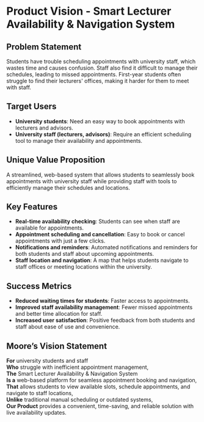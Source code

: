  # Product Vision - Smart Lecturer Availability & Navigation System

## Problem Statement
Students have trouble scheduling appointments with university staff, which wastes time and causes confusion. Staff also find it difficult to manage their schedules, leading to missed appointments. First-year students often struggle to find their lecturers' offices, making it harder for them to meet with staff.


## Target Users
- **University students**: Need an easy way to book appointments with lecturers and advisors.
- **University staff (lecturers, advisors)**: Require an efficient scheduling tool to manage their availability and appointments.

## Unique Value Proposition
A streamlined, web-based system that allows students to seamlessly book appointments with university staff while providing staff with tools to efficiently manage their schedules and locations.

## Key Features
- **Real-time availability checking**: Students can see when staff are available for appointments.
- **Appointment scheduling and cancellation**: Easy to book or cancel appointments with just a few clicks.
- **Notifications and reminders**: Automated notifications and reminders for both students and staff about upcoming appointments.
- **Staff location and navigation**: A map that helps students navigate to staff offices or meeting locations within the university.

## Success Metrics
- **Reduced waiting times for students**: Faster access to appointments.
- **Improved staff availability management**: Fewer missed appointments and better time allocation for staff.
- **Increased user satisfaction**: Positive feedback from both students and staff about ease of use and convenience.

## Moore’s Vision Statement
**For** university students and staff  
**Who** struggle with inefficient appointment management,  
**The** Smart Lecturer Availability & Navigation System  
**Is a** web-based platform for seamless appointment booking and navigation,  
**That** allows students to view available slots, schedule appointments, and navigate to staff locations,  
**Unlike** traditional manual scheduling or outdated systems,  
**Our Product** provides a convenient, time-saving, and reliable solution with live availability updates.
